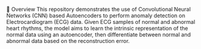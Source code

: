 📌 Overview
This repository demonstrates the use of Convolutional Neural Networks (CNN) based Autoencoders to perform anomaly detection on Electrocardiogram (ECG) data. Given ECG samples of normal and abnormal heart rhythms, the model aims to learn the intrinsic representation of the normal data using an autoencoder, then differentiate between normal and abnormal data based on the reconstruction error.
